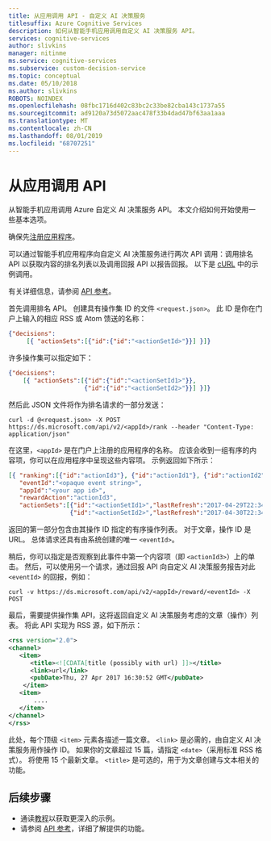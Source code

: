 ```yaml
---
title: 从应用调用 API - 自定义 AI 决策服务
titlesuffix: Azure Cognitive Services
description: 如何从智能手机应用调用自定义 AI 决策服务 API。
services: cognitive-services
author: slivkins
manager: nitinme
ms.service: cognitive-services
ms.subservice: custom-decision-service
ms.topic: conceptual
ms.date: 05/10/2018
ms.author: slivkins
ROBOTS: NOINDEX
ms.openlocfilehash: 08fbc1716d402c83bc2c33be82cba143c1737a55
ms.sourcegitcommit: ad9120a73d5072aac478f33b4dad47bf63aa1aaa
ms.translationtype: MT
ms.contentlocale: zh-CN
ms.lasthandoff: 08/01/2019
ms.locfileid: "68707251"
---
```

# <a name="call-api-from-an-app"></a>从应用调用 API

从智能手机应用调用 Azure 自定义 AI 决策服务 API。 本文介绍如何开始使用一些基本选项。

确保先[注册应用程序](custom-decision-service-get-started-register.md)。

可以通过智能手机应用程序向自定义 AI 决策服务进行两次 API 调用：调用排名 API 以获取内容的排名列表以及调用回报 API 以报告回报。 以下是 [cURL](https://en.wikipedia.org/wiki/CURL) 中的示例调用。

有关详细信息，请参阅 [API 参考](custom-decision-service-api-reference.md)。

首先调用排名 API。 创建具有操作集 ID 的文件 `<request.json>`。 此 ID 是你在门户上输入的相应 RSS 或 Atom 馈送的名称：

```json
{"decisions":
     [{ "actionSets":[{"id":{"id":"<actionSetId>"}}] }]}
```

许多操作集可以指定如下：

```json
{"decisions":
    [{ "actionSets":[{"id":{"id":"<actionSetId1>"}},
                     {"id":{"id":"<actionSetId2>"}}] }]}
```

然后此 JSON 文件将作为排名请求的一部分发送：

```shell
curl -d @<request.json> -X POST https://ds.microsoft.com/api/v2/<appId>/rank --header "Content-Type: application/json"
```

在这里，`<appId>` 是在门户上注册的应用程序的名称。 应该会收到一组有序的内容项，你可以在应用程序中呈现这些内容项。 示例返回如下所示：

```json
[{ "ranking":[{"id":"actionId3"}, {"id":"actionId1"}, {"id":"actionId2"}],
   "eventId":"<opaque event string>",
   "appId":"<your app id>",
   "rewardAction":"actionId3",
   "actionSets":[{"id":"<actionSetId1>","lastRefresh":"2017-04-29T22:34:25.3401438Z"},
                 {"id":"<actionSetId2>","lastRefresh":"2017-04-30T22:34:25.3401438Z"}]}]
```

返回的第一部分包含由其操作 ID 指定的有序操作列表。 对于文章，操作 ID 是 URL。 总体请求还具有由系统创建的唯一 `<eventId>`。

稍后，你可以指定是否观察到此事件中第一个内容项（即 `<actionId3>`）上的单击。 然后，可以使用另一个请求，通过回报 API 向自定义 AI 决策服务报告对此 `<eventId>` 的回报，例如：

```shell
curl -v https://ds.microsoft.com/api/v2/<appId>/reward/<eventId> -X POST
```

最后，需要提供操作集 API，这将返回自定义 AI 决策服务考虑的文章（操作）列表。 将此 API 实现为 RSS 源，如下所示：

```xml
<rss version="2.0">
<channel>
   <item>
      <title><![CDATA[title (possibly with url) ]]></title>
      <link>url</link>
      <pubDate>Thu, 27 Apr 2017 16:30:52 GMT</pubDate>
    </item>
   <item>
       ....
   </item>
</channel>
</rss>
```

此处，每个顶级 `<item>` 元素各描述一篇文章。 `<link>` 是必需的，由自定义 AI 决策服务用作操作 ID。 如果你的文章超过 15 篇，请指定 `<date>`（采用标准 RSS 格式）。 将使用 15 个最新文章。 `<title>` 是可选的，用于为文章创建与文本相关的功能。

## <a name="next-steps"></a>后续步骤

* 通读[教程](custom-decision-service-tutorial-news.md)以获取更深入的示例。
* 请参阅 [API 参考](custom-decision-service-api-reference.md)，详细了解提供的功能。
